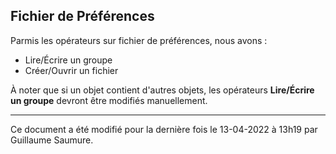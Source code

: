 ## Fichier de Préférences ##

Parmis les opérateurs sur fichier de préférences, nous avons :

- Lire/Écrire un groupe
- Créer/Ouvrir un fichier

À noter que si un objet contient d'autres objets, les opérateurs **Lire/Écrire un groupe** devront être modifiés manuellement.

--------------------------------------------------------------------------------------------

Ce document a été modifié pour la dernière fois le 13-04-2022 à 13h19 par Guillaume Saumure. 














